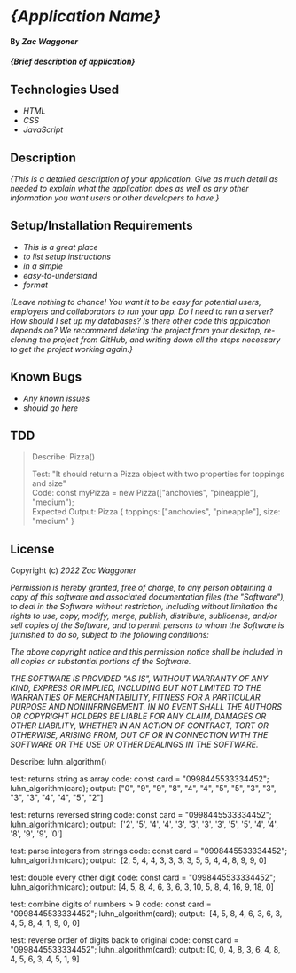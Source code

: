 # _{Application Name}_

#### By _**Zac Waggoner**_

#### _{Brief description of application}_

## Technologies Used

* _HTML_
* _CSS_
* _JavaScript_

## Description

_{This is a detailed description of your application. Give as much detail as needed to explain what the application does as well as any other information you want users or other developers to have.}_

## Setup/Installation Requirements

* _This is a great place_
* _to list setup instructions_
* _in a simple_
* _easy-to-understand_
* _format_

_{Leave nothing to chance! You want it to be easy for potential users, employers and collaborators to run your app. Do I need to run a server? How should I set up my databases? Is there other code this application depends on? We recommend deleting the project from your desktop, re-cloning the project from GitHub, and writing down all the steps necessary to get the project working again.}_

## Known Bugs

* _Any known issues_
* _should go here_

## TDD

>Describe: Pizza()
>
>Test: "It should return a Pizza object with two properties for toppings and size"  
>Code: const myPizza = new Pizza(["anchovies", "pineapple"], "medium");  
>Expected Output: Pizza { toppings: ["anchovies", "pineapple"], size: "medium" }  

## License

Copyright (c) _2022_ _Zac Waggoner_

_Permission is hereby granted, free of charge, to any person obtaining a copy of this software and associated documentation files (the "Software"), to deal in the Software without restriction, including without limitation the rights to use, copy, modify, merge, publish, distribute, sublicense, and/or sell copies of the Software, and to permit persons to whom the Software is furnished to do so, subject to the following conditions:_

_The above copyright notice and this permission notice shall be included in all copies or substantial portions of the Software._

_THE SOFTWARE IS PROVIDED "AS IS", WITHOUT WARRANTY OF ANY KIND, EXPRESS OR IMPLIED, INCLUDING BUT NOT LIMITED TO THE WARRANTIES OF MERCHANTABILITY, FITNESS FOR A PARTICULAR PURPOSE AND NONINFRINGEMENT. IN NO EVENT SHALL THE AUTHORS OR COPYRIGHT HOLDERS BE LIABLE FOR ANY CLAIM, DAMAGES OR OTHER LIABILITY, WHETHER IN AN ACTION OF CONTRACT, TORT OR OTHERWISE, ARISING FROM, OUT OF OR IN CONNECTION WITH THE SOFTWARE OR THE USE OR OTHER DEALINGS IN THE SOFTWARE._



Describe: luhn_algorithm()

test: returns string as array
code: const card = "0998445533334452";
luhn_algorithm(card);
output: ["0", "9", "9", "8", "4", "4", "5", "5", "3", "3", "3", "3", "4", "4", "5", "2"]



test: returns reversed string
code: const card = "0998445533334452";
luhn_algorithm(card);
output:  ['2', '5', '4', '4', '3', '3', '3', '3', '5', '5', '4', '4', '8', '9', '9', '0']

test: parse integers from strings
code: const card = "0998445533334452";
luhn_algorithm(card);
output:  [2, 5, 4, 4, 3, 3, 3, 3, 5, 5, 4, 4, 8, 9, 9, 0]

test: double every other digit
code: const card = "0998445533334452";
luhn_algorithm(card);
output: [4, 5, 8, 4, 6, 3, 6, 3, 10, 5, 8, 4, 16, 9, 18, 0]

test: combine digits of numbers > 9
code: const card = "0998445533334452";
luhn_algorithm(card);
output:  [4, 5, 8, 4, 6, 3, 6, 3, 4, 5, 8, 4, 1, 9, 0, 0]

test: reverse order of digits back to original
code: const card = "0998445533334452";
luhn_algorithm(card);
output: [0, 0, 4, 8, 3, 6, 4, 8, 4, 5, 6, 3, 4, 5, 1, 9]